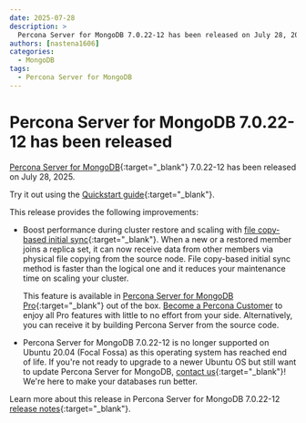 ```yaml
---
date: 2025-07-28
description: >
  Percona Server for MongoDB 7.0.22-12 has been released on July 28, 2025.
authors: [nastena1606]
categories:
  - MongoDB
tags:
  - Percona Server for MongoDB
---
```


# Percona Server for MongoDB 7.0.22-12 has been released

<!-- more -->

[Percona Server for MongoDB](https://docs.percona.com/percona-server-for-mongodb/7.0/index.html){:target="_blank"} 7.0.22-12 has been released on July 28, 2025.

Try it out using the [Quickstart guide](https://docs.percona.com/percona-server-for-mongodb/7.0/install/index.html){:target="_blank"}. 

This release provides the following improvements:

* Boost performance during cluster restore and scaling with [file copy-based initial sync](https://docs.percona.com/percona-server-for-mongodb/7.0/fcbis.html){:target="_blank"}. When a new or a restored member joins a replica set, it can now receive data from other members via physical file copying from the source node. File copy-based initial sync method is faster than the logical one and it reduces your maintenance time on scaling your cluster. 

   This feature is available in [Percona Server for MongoDB Pro](https://docs.percona.com/percona-server-for-mongodb/7.0/psmdb-pro.html){:target="_blank"} out of the box. [Become a Percona Customer](https://www.percona.com/about/contact) to enjoy all Pro features with little to no effort from your side. Alternatively, you can receive it by building Percona Server from the source code. 

* Percona Server for MongoDB 7.0.22-12 is no longer supported on Ubuntu 20.04 (Focal Fossa) as this operating system has reached end of life. If you're not ready to upgrade to a newer Ubuntu OS but still want to update Percona Server for MongoDB, [contact us](https://hubs.ly/Q03rRtDg0){:target="_blank"}! We're here to make your databases run better.

Learn more about this release in Percona Server for MongoDB 7.0.22-12 [release notes](https://docs.percona.com/percona-server-for-mongodb/7.0/release_notes/7.0.22-12.html){:target="_blank"}.

